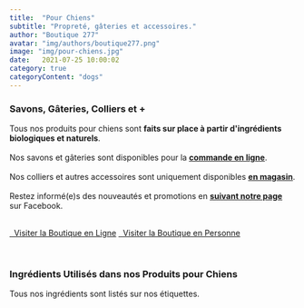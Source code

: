 ```yaml
---
title:  "Pour Chiens"
subtitle: "Propreté, gâteries et accessoires."
author: "Boutique 277"
avatar: "img/authors/boutique277.png"
image: "img/pour-chiens.jpg"
date:   2021-07-25 10:00:02
category: true
categoryContent: "dogs"
---
```


### Savons, Gâteries, Colliers et +
Tous nos produits pour chiens sont <strong>faits sur place à partir d'ingrédients biologiques et naturels</strong>.
<br /><br />Nos savons et gâteries sont disponibles pour la <strong><a href="http://enligne.boutique277.com"><i class="fa fa-shopping-cart fa-1x"></i> <u>commande en ligne</u></a></strong>.
<br /><br />
Nos colliers et autres accessoires sont uniquement disponibles <strong><a href="/boutique.html#directions"><i class="fa fa-home fa-1x"></i> <u>en magasin</u></a></strong>.
<br /><br />Restez informé(e)s des nouveautés et promotions en <strong><a href="https://www.facebook.com/boutique277" target="_blank"><i class="fa fa-facebook-square fa-1x"></i> <u>suivant notre page</u></a></strong> sur Facebook.
<br /><br />
<p class="primary-button">
    <a href="http://enligne.boutique277.com"><i class="fa fa-shopping-cart fa-1x"></i>&nbsp;&nbsp;Visiter la Boutique en Ligne</a>
    <a href="/boutique.html#directions"><i class="fa fa-home fa-1x"></i>&nbsp;&nbsp;Visiter la Boutique en Personne</a>
</p>
<br />

### Ingrédients Utilisés dans nos Produits pour Chiens
Tous nos ingrédients sont listés sur nos étiquettes.